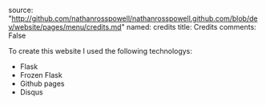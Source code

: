 source: "http://github.com/nathanrosspowell/nathanrosspowell.github.com/blob/dev/website/pages/menu/credits.md"
named: credits
title: Credits 
comments: False

To create this website I used the following technologys:

* Flask
* Frozen Flask
* Github pages
* Disqus

[home]: http://nathanrosspowell.com "Home"
[games]: http://nathanrosspowell.com/credits "Nathan's credits"
